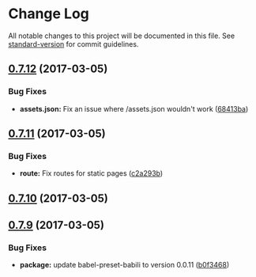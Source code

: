 # Change Log

All notable changes to this project will be documented in this file. See [standard-version](https://github.com/conventional-changelog/standard-version) for commit guidelines.

<a name="0.7.12"></a>
## [0.7.12](https://github.com/kaelig/moniteur/compare/v0.7.11...v0.7.12) (2017-03-05)


### Bug Fixes

* **assets.json:** Fix an issue where /assets.json wouldn't work ([68413ba](https://github.com/kaelig/moniteur/commit/68413ba))



<a name="0.7.11"></a>
## [0.7.11](https://github.com/kaelig/moniteur/compare/v0.7.10...v0.7.11) (2017-03-05)


### Bug Fixes

* **route:** Fix routes for static pages ([c2a293b](https://github.com/kaelig/moniteur/commit/c2a293b))



<a name="0.7.10"></a>
## [0.7.10](https://github.com/kaelig/moniteur/compare/v0.7.9...v0.7.10) (2017-03-05)



<a name="0.7.9"></a>
## [0.7.9](https://github.com/kaelig/moniteur/compare/v0.7.8...v0.7.9) (2017-03-05)


### Bug Fixes

* **package:** update babel-preset-babili to version 0.0.11 ([b0f3468](https://github.com/kaelig/moniteur/commit/b0f3468))

